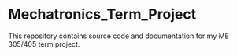 # Mechatronics_Term_Project
This repository contains source code and documentation for my ME 305/405 term project.
